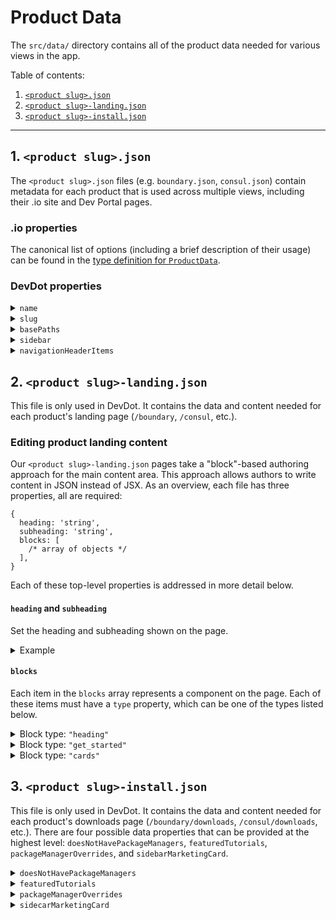# Product Data

The `src/data/` directory contains all of the product data needed for various views in the app.

Table of contents:

1. [`<product slug>.json`](#1-product-slugjson)
2. [`<product slug>-landing.json`](#2-product-slug-landingjson)
3. [`<product slug>-install.json`](#3-product-slug-installjson)

---

## 1. `<product slug>.json`

The `<product slug>.json` files (e.g. `boundary.json`, `consul.json`) contain metadata for each product that is used across multiple views, including their .io site and Dev Portal pages.

### .io properties

The canonical list of options (including a brief description of their usage) can be found in the [type definition for `ProductData`](./types.d.ts).

### DevDot properties

<!-- name -->

<details>
<summary><code>name</code></summary>

This is the human-readable, proper noun name of a product. It is used for displaying the name of a product in various parts of DevDot. It is one of two properties required in the `product` object that should be provided as a prop for every DevDot page component that uses `ProductSwitcher`. The other required property is `slug`, which is described next.

See the `ProductName` type defined in [`types/products.ts`](/src/types/products.ts) for all possible values.

</details>

<!-- slug -->

<details>
<summary><code>slug</code></summary>

This is the machine-readable version of a product's name. It is considered the unique ID for each product, which enables customizing behavior by product (see [ProductIcon](/src/components/product-icon/index.tsx) for example). It is the second of two properties required in the `product` object that should be provided as a prop for every DevDot page component that uses `ProductSwitcher`.

See the `ProductSlug` type defined in [`types/products.ts`](/src/types/products.ts) for all possible values.

</details>

<!-- basePaths -->

<details>
<summary><code>basePaths</code></summary>

This is an array of strings representing all of the base documentation paths for a product. This array is used in when [preparing data for the sidebar](/src/layouts/sidebar-sidecar/utils/prepare-nav-data-for-client.ts), [adjusting `href`s client-size in `DocsAnchor`](/src/components/docs-anchor/index.tsx), and [adjusting URLs server-side with remark](/src/layouts/sidebar-sidecar/utils/product-url-adjusters.ts).

See the type for this property defined in [`types/products.ts`](/src/types/products.ts).

</details>

<!-- sidebar -->

<details>
<summary><code>sidebar</code></summary>

This is an object with two properties at the time of writing. Both of these arrays contain `MenuItem` objects (defined in [`components/sidebar/types.ts`](/src/components/sidebar/types.ts)).

- `landingPageNavData`: this is an array of items to show in the top of the sidebar in a product's landing page (`/boundary`, `/consul`, etc.).

How to add different types of items:

- To insert an internal link item, provide an object with the `fullPath` and `title` properties. Example:

  ```json
  {
    "title": "Introduction",
    "fullPath": "/waypoint/docs/intro"
  }
  ```

- To insert an external link item (an external link icon is rendered next to it), provide an object with the `href` and `title` properties. Example:

  ```json
  {
    "title": "Releases",
    "href": "https://releases.hashicorp.com/waypoint/"
  }
  ```

- To insert a heading in one of these arrays, an object with only a `heading` property is required. Example:

  ```json
  { "heading": "Resources" }
  ```

- To insert a horizontal divider in one of these arrays, the following object should be used:

  ```json
  { "divider": true }
  ```

</details>

<!-- navigationHeaderItems -->

<details>
<summary><code>navigationHeaderItems</code></summary>

This is an array of objects used to populate the main navigation header at the top of every page for a product.

See the `NavigationHeaderItem` interface defined in [`components/navigation-header/types.ts`](/src/components/navigation-header/types.ts) for details on the properties needed for each object in the array.

</details>

## 2. `<product slug>-landing.json`

This file is only used in DevDot. It contains the data and content needed for each product's landing page (`/boundary`, `/consul`, etc.).

### Editing product landing content

Our `<product slug>-landing.json` pages take a "block"-based authoring approach for the main content area. This approach allows authors to write content in JSON instead of JSX. As an overview, each file has three properties, all are required:

```json5
{
  heading: 'string',
  subheading: 'string',
  blocks: [
    /* array of objects */
  ],
}
```

Each of these top-level properties is addressed in more detail below.

#### `heading` and `subheading`

Set the heading and subheading shown on the page.

<details>
<summary>Example</summary>

Source:

```json5
{
  heading: 'Waypoint Documentation',
  subheading: 'Use Waypoint to deliver a PaaS-like experience for Kubernetes, ECS, and other platforms.',
  blocks: [
    /* ... */
  ],
}
```

Result:

![](https://user-images.githubusercontent.com/4624598/158818382-e78ea677-85c1-41aa-92b4-ca8714f06f2d.png)

</details>

#### `blocks`

Each item in the `blocks` array represents a component on the page. Each of these items must have a `type` property, which can be one of the types listed below.

<!-- block: type heading -->

<details>
<summary>Block type: <code>"heading"</code></summary>

Heading blocks render HTML heading elements using [our Heading component](../components/heading/index.tsx). Each block accepts the following properties:

| Property  | Type                                                                | Details                                                                                                                                                                                                      |
| --------- | ------------------------------------------------------------------- | ------------------------------------------------------------------------------------------------------------------------------------------------------------------------------------------------------------ |
| `type`    | `"heading"`                                                         | Block type                                                                                                                                                                                                   |
| `heading` | `string`                                                            | Text for the heading                                                                                                                                                                                         |
| `level`   | [`2 \| 3 \| 4 \| 5 \| 6`](../components/heading/types.ts)           | Semantic heading level, for example `2` becomes `<h2>`. Note that there is already an `<h1>` rendered for the page, so only these values should be used.                                                     |
| `size`    | [`100 \| 200 \| 300 \| 400 \| 500`](../components/heading/types.ts) | Visual size of the heading. `500` is the largest size and `100` is the smallest. Visual size should generally reflect the semantic level, with `h2 = 300`, `h3 = 200`, and `h4` and below at the `100` size. |

Example: `h2` with `300` size:

```json5
{
  type: 'heading',
  heading: 'Featured Reference Docs',
  level: 2,
  size: 300,
}
```

![](https://user-images.githubusercontent.com/4624598/158818745-a20d1892-efa6-4053-9d00-811645d642aa.png)

Example: `h2` with `400` size:

```json5
{
  type: 'heading',
  heading: 'Explore Waypoint Documentation',
  level: 2,
  size: 400,
}
```

![](https://user-images.githubusercontent.com/4624598/158818617-2b8ce029-ad41-4081-8701-869d51abf40b.png)

</details>

<!-- block type: get_started -->

<details>
<summary>Block type: <code>"get_started"</code></summary>

The `"get_started"` block renders a heading, descriptive text, and a single link alongside a product icon.

| Property  | Type                                | Details                                                                               |
| --------- | ----------------------------------- | ------------------------------------------------------------------------------------- |
| `type`    | `"get_started"`                     | Block type                                                                            |
| `product` | [ProductSlug](../types/products.ts) | Product icon to be shown.                                                             |
| `heading` | `string`                            | Text for the heading                                                                  |
| `text`    | `string`                            | Descriptive text shown below the heading                                              |
| `link`    | `{ text: string, url: string }`     | [`StandaloneLink`](../components/standalone-link/index.tsx) shown below the body text |

Example: Waypoint `"get_started"` block

```json5
{
  type: 'get_started',
  product: 'waypoint',
  heading: 'Introduction to Waypoint',
  text: 'Welcome to Waypoint! This introduction section covers what Waypoint is, the problem Waypoint aims to solve, and how Waypoint compares to other software.',
  link: {
    text: 'Get Started',
    url: '/waypoint/docs/intro',
  },
}
```

![](https://user-images.githubusercontent.com/4624598/158821262-03798dca-12e6-487b-ac3e-e8bab51be8b1.png)

</details>

<!-- block type: cards -->

<details>
<summary>Block type: <code>"cards"</code></summary>

The `"cards"` block displays a grid of `CardLink`s, each linked using a single `url`.

| Property  | Type                                                        | Details                                        |
| --------- | ----------------------------------------------------------- | ---------------------------------------------- |
| `type`    | `"cards"`                                                   | Block type                                     |
| `columns` | `2 \| 3`                                                    | The maximum number of columns                  |
| `cards`   | `Array<{ icon, iconBrandColor, heading, text, url, tags }>` | An array of objects, described in detail below |

Each item in the `cards` array has the following structure:

| Property         | Type                                                                    | Details                                                                                                                                                                                                             |
| ---------------- | ----------------------------------------------------------------------- | ------------------------------------------------------------------------------------------------------------------------------------------------------------------------------------------------------------------- |
| `icon`           | (optional) `string`                                                     | Optional icon to show at the top of the card. Must be one of the keys in [the card component's icon dictionary](../views/product-landing/components/cards/icon-dict.js)                                             |
| `iconBrandColor` | (optional) [ProductBrandColor](../components/icon-tile/types.ts) string | Optional brand color override to apply to the icon. Defaults to the current product context.                                                                                                                        |
| `heading`        | `string`                                                                | Text for the card heading                                                                                                                                                                                           |
| `text`           | `string`                                                                | Text for the card body                                                                                                                                                                                              |
| `url`            | `string`                                                                | URL to link to                                                                                                                                                                                                      |
| `tags`           | (optional) `Array<string>`                                              | Optional array of tags, to be displayed as icons at the bottom of the card. Each tag string be one of the keys in [the card component's tag dictionary](../views/product-landing/components/cards/tag-icon-dict.js) |

Example: 2-column cards with icons

```json5
{
  type: 'cards',
  columns: 2,
  cards: [
    {
      icon: 'IconDocs',
      heading: 'Waypoint Reference Documentation',
      text: 'Learn and develop your knowledge of Waypoint with these tutorials and code resources.',
      url: '/waypoint/docs',
    },
    {
      icon: 'IconTerminal',
      heading: 'Waypoint CLI',
      text: 'Waypoint is controlled via a very easy to use command-line interface (CLI).',
      url: '/waypoint/commands',
    },
    {
      icon: 'IconBox',
      heading: 'Waypoint Plugins',
      text: 'Waypoint uses a plugin architecture to provide its build, registry, deploy, and release abilities.',
      url: '/waypoint/plugins',
    },
    {
      icon: 'IconDownload',
      heading: 'Waypoint Downloads',
      text: 'Please download the proper package for your operating system and architecture.',
      url: '/waypoint/downloads',
    },
  ],
}
```

![](https://user-images.githubusercontent.com/4624598/158826286-cc94d884-fad7-4d5f-a3f5-52f4b931d7a6.png)

Example: 3-column cards with tags

```json5
{
  type: 'cards',
  columns: 3,
  cards: [
    {
      heading: 'Introduction to Waypoint',
      text: 'Deploying applications in the DevOps landscape can be confusing with so many...',
      tags: ['video', 'waypoint'],
      url: 'https://learn.hashicorp.com/tutorials/waypoint/get-started-intro',
    },
    {
      heading: 'Get Started - Kubernetes',
      text: 'Build, deploy, and release applications to a Kubernetes cluster.',
      tags: ['video', 'waypoint'],
      url: 'https://learn.hashicorp.com/collections/waypoint/get-started-kubernetes',
    },
    {
      heading: 'Get Started - Nomad',
      text: 'Build, deploy, and release applications to a Nomad cluster.',
      tags: ['video', 'waypoint'],
      url: 'https://learn.hashicorp.com/collections/waypoint/get-started-nomad',
    },
    {
      heading: 'Get Started - Docker',
      text: 'Start using Waypoint in only a few minutes on a local Docker instance.',
      tags: ['video', 'waypoint'],
      url: 'https://learn.hashicorp.com/tutorials/waypoint/get-started-docker',
    },
    {
      heading: 'Deploy an Application to AWS Elastic Container',
      text: 'Run a NodeJS application onto AWS elastic container Service...',
      tags: ['video', 'waypoint'],
      url: 'https://learn.hashicorp.com/tutorials/waypoint/aws-ecs',
    },
    {
      heading: 'Deploy an Application to Google Cloud Run',
      text: 'Run an application on Google Cloud Run with Waypoint',
      tags: ['video', 'waypoint'],
      url: 'https://learn.hashicorp.com/tutorials/waypoint/google-cloud-run',
    },
  ],
}
```

![](https://user-images.githubusercontent.com/4624598/158826414-e4f7a18c-cfd8-4b8b-bc4e-58e58cb0224d.png)

</details>

## 3. `<product slug>-install.json`

This file is only used in DevDot. It contains the data and content needed for each product's downloads page (`/boundary/downloads`, `/consul/downloads`, etc.). There are four possible data properties that can be provided at the highest level: `doesNotHavePackageManagers`, `featuredTutorials`, `packageManagerOverrides`, and `sidebarMarketingCard`.

<!-- doesNotHavePackageManagers -->

<details>
<summary><code>doesNotHavePackageManagers</code></summary>

This is an optional `boolean` property used for specifying if a product's downloads page should show package managers for each operating system. It only needs to be specified if no package managers need to be shown.

Example usage:

```json
{
  "doesNotHavePackageManagers": true
}
```

</details>

<!-- featuredTutorials -->

<details>
<summary><code>featuredTutorials</code></summary>

🚧 The Featured Tutorials section will see update soon with the Learn integration

This is an array of objects. For every object, a `LearnTutorialCard` component (coming soon) will be rendered in a grid of 3 columns or less, depending on the width of the viewport. Each object in the array has three properties:

- `description`: The description of the Tutorial or Collection
- `href`: The URL to the Tutorial or Collection
- `title`: The title of the Tutorial or Collection

</details>

<!-- packageManagerOverrides -->

<details>
<summary><code>packageManagerOverrides</code></summary>

This is an array of objects. There is a default list of package managers that is shown for every product (see the `generateDefaultPackageManagers` helper in [`ProductDownloadsView`](../views/product-downloads-view/helpers.ts)). This property can be used to override any of the default package managers based on the `os` and `label` properties provided.

Example usage showing an override for macOS Homebrew:

```json
{
  "packageManagerOverrides": [
    {
      "label": "Homebrew",
      "commands": ["brew install vagrant"],
      "os": "darwin"
    }
  ]
}
```

</details>

<!-- sidecarMarketingCard -->

<details>
<summary><code>sidecarMarketingCard</code></summary>

This is an object for the marketing content located in a `Card` in the Sidecar of the downloads view.

- `title`: The title of the card, shown in a heavier weight font
- `subtitle`: The subtitle of the card, shown in a normal weight font
- `learnMoreLink`: The URL that the "Learn more" `StandaloneLink` points to
- `featuredDocsLinks`: An array of objects with the following properties:
  - `href`: The internal path to a documentation page
  - `label`: The text to show for the link

</details>
